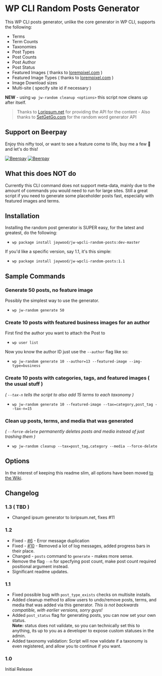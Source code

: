 # WP CLI Random Posts Generator

This WP CLI posts generator, unlike the core generator in WP CLI, supports the following:

* Terms
* Term Counts
* Taxonomies
* Post Types
* Post Counts
* Post Author
* Post Status
* Featured Images ( thanks to [lorempixel.com](http://lorempixel.com) )
* Featured Image Types ( thanks to [lorempixel.com](http://lorempixel.com) )
* Image Download sizes
* Multi-site ( specify site id if necessary )

**NEW** - using `wp jw-random cleanup <options>` this script now cleans up after itself.

> Thanks to [Loripsum.net](http://loripsum.net/) for providing the API for the content - Also thanks to [SetGetGo.com](http://randomword.setgetgo.com/) for the random word generator API
 
## Support on Beerpay
Enjoy this nifty tool, or want to see a feature come to life, buy me a few :beers: and let's do this!

[![Beerpay](https://beerpay.io/JayWood/jw-wpcli-random-posts/badge.svg?style=beer-square)](https://beerpay.io/JayWood/jw-wpcli-random-posts)  [![Beerpay](https://beerpay.io/JayWood/jw-wpcli-random-posts/make-wish.svg?style=flat-square)](https://beerpay.io/JayWood/jw-wpcli-random-posts?focus=wish)

## What this does NOT do
Currently this CLI command does not support meta-data, mainly due to the amount of commands you would need to run for large sites. Still a great script if you need to generate some placeholder posts fast, especially with featured images and terms.

## Installation
Installing the random post generator is SUPER easy, for the latest and greatest, do the following:
* `wp package install jaywood/jw-wpcli-random-posts:dev-master`

If you'd like a specific version, say 1.1, it's this simple:
* `wp package install jaywood/jw-wpcli-random-posts:1.1`

## Sample Commands

### Generate 50 posts, no feature image
Possibly the simplest way to use the generator.
* `wp jw-random generate 50`

### Create 10 posts with featured business images for an author
First find the author you want to attach the Post to
* `wp user list`

Now you know the author ID just use the `--author` flag like so:
* `wp jw-random generate 10 --author=13 --featured-image --img-type=business`

### Create 10 posts with categories, tags, and featured images ( the usual stuff )
_( `--tax-n` tells the script to also add 15 terms to each taxonomy )_
* `wp jw-random generate 10 --featured-image --tax=category,post_tag --tax-n=15`

### Clean up posts, terms, and media that was generated
_( `--force-delete` permanently deletes posts and media instead of just trashing them )_
* `wp jw-random cleanup --tax=post_tag,category --media --force-delete`

## Options

In the interest of keeping this readme slim, all options have been moved [to the Wiki](https://github.com/JayWood/jw-wpcli-random-posts/wiki).

## Changelog

### 1.3 ( TBD )
* Changed ipsum generator to loripsum.net, fixes #11

### 1.2
* Fixed - [#6](https://github.com/JayWood/jw-wpcli-random-posts/issues/6) - Error message duplication
* Fixed - [#10](https://github.com/JayWood/jw-wpcli-random-posts/issues/10) - Removed a lot of log messages, added progress bars in their place.
* Changed - `posts` command to `generate` - makes more sense.
* Remove the flag `--n` for specfying post count, make post count required positional argument instead.
* Significant readme updates.

### 1.1
* Fixed possible bug with `post_type_exists` checks on multisite installs.
* Added cleanup method to allow users to undo/remove posts, terms, and media that was added via this generator. _This is not backwards compatible, with earlier versions, sorry guys!_
* Added `post_status` flag for generating posts, you can now set your own status.   
**Note:** status does not validate, so you can technically set this to anything, its up to you as a developer to expose custom statuses in the admin.
* Added taxonomy validation: Script will now validate if a taxonomy is even registered, and allow you to continue if you want.

### 1.0
Initial Release
